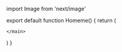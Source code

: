 import Image from 'next/image'

export default function Homeme() {
  return (
    <main className="flex min-h-screen flex-col items-center justify-between p-24">
      
    </main>
  )
}
